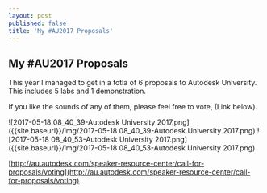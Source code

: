 ```yaml
---
layout: post
published: false
title: 'My #AU2017 Proposals'
---
```

## My #AU2017 Proposals

This year I managed to get in a totla of 6 proposals to Autodesk University. This includes 5 labs and 1 demonstration.

If you like the sounds of any of them, please feel free to vote, (Link below).

![2017-05-18 08_40_39-Autodesk University 2017.png]({{site.baseurl}}/img/2017-05-18 08_40_39-Autodesk University 2017.png)
![2017-05-18 08_40_53-Autodesk University 2017.png]({{site.baseurl}}/img/2017-05-18 08_40_53-Autodesk University 2017.png)

[http://au.autodesk.com/speaker-resource-center/call-for-proposals/voting](http://au.autodesk.com/speaker-resource-center/call-for-proposals/voting)
